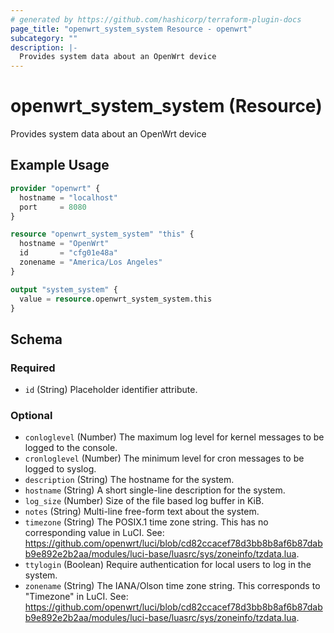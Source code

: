 ```yaml
---
# generated by https://github.com/hashicorp/terraform-plugin-docs
page_title: "openwrt_system_system Resource - openwrt"
subcategory: ""
description: |-
  Provides system data about an OpenWrt device
---
```


# openwrt_system_system (Resource)

Provides system data about an OpenWrt device

## Example Usage

```terraform
provider "openwrt" {
  hostname = "localhost"
  port     = 8080
}

resource "openwrt_system_system" "this" {
  hostname = "OpenWrt"
  id       = "cfg01e48a"
  zonename = "America/Los Angeles"
}

output "system_system" {
  value = resource.openwrt_system_system.this
}
```

<!-- schema generated by tfplugindocs -->
## Schema

### Required

- `id` (String) Placeholder identifier attribute.

### Optional

- `conloglevel` (Number) The maximum log level for kernel messages to be logged to the console.
- `cronloglevel` (Number) The minimum level for cron messages to be logged to syslog.
- `description` (String) The hostname for the system.
- `hostname` (String) A short single-line description for the system.
- `log_size` (Number) Size of the file based log buffer in KiB.
- `notes` (String) Multi-line free-form text about the system.
- `timezone` (String) The POSIX.1 time zone string. This has no corresponding value in LuCI. See: https://github.com/openwrt/luci/blob/cd82ccacef78d3bb8b8af6b87dabb9e892e2b2aa/modules/luci-base/luasrc/sys/zoneinfo/tzdata.lua.
- `ttylogin` (Boolean) Require authentication for local users to log in the system.
- `zonename` (String) The IANA/Olson time zone string. This corresponds to "Timezone" in LuCI. See: https://github.com/openwrt/luci/blob/cd82ccacef78d3bb8b8af6b87dabb9e892e2b2aa/modules/luci-base/luasrc/sys/zoneinfo/tzdata.lua.



